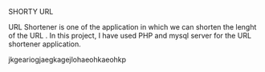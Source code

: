 SHORTY URL

URL Shortener is one of the application in which we can shorten the lenght of the URL .
In this project, I have used PHP and mysql server for the URL shortener application.




jkgeariogjaegkagejlohaeohkaeohkp